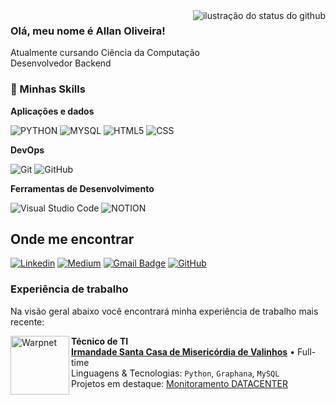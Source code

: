 <img align='right' src="https://github-readme-stats.vercel.app/api?username=allannoliveira&theme=highcontrast" alt="ilustração do status do github">

### Olá, meu nome é Allan Oliveira!

<p>Atualmente cursando Ciência da Computação<br/>Desenvolvedor Backend</p>

### 🚀 Minhas Skills

**Aplicações e dados**

![PYTHON](https://img.shields.io/badge/-PYTHON-333333?style=flat&logo=PYTHON&logoColor=FFD43B)
![MYSQL](https://img.shields.io/badge/-MYSQL-333333?style=flat&logo=MYSQL&logoColor=F29111)
![HTML5](https://img.shields.io/badge/-HTML5-333333?style=flat&logo=HTML5)
![CSS](https://img.shields.io/badge/-CSS-333333?style=flat&logo=CSS3&logoColor=1572B6)

**DevOps**

![Git](https://img.shields.io/badge/-Git-333333?style=flat&logo=git)
![GitHub](https://img.shields.io/badge/-GitHub-333333?style=flat&logo=github)

**Ferramentas de Desenvolvimento**

![Visual Studio Code](https://img.shields.io/badge/-Visual%20Studio%20Code-333333?style=flat&logo=visual-studio-code&logoColor=007ACC)
![NOTION](https://img.shields.io/badge/-Notion-333333?style=flat&logo=notion&)

## Onde me encontrar

[![Linkedin](https://img.shields.io/badge/-allannoliveira-blue?style=flat-square&logo=Linkedin&logoColor=white&link=https://www.linkedin.com/in/allan-silva-oliveira/)]([LINK-DO-SEU-LINKEDIN](https://www.linkedin.com/in/allan-silva-oliveira/))
[![Medium](https://img.shields.io/badge/-Medium-333333?style=flat&logo=medium&Link=https://allannsilvaoliveira.medium.com/)](https://allannsilvaoliveira.medium.com/)
[![Gmail Badge](https://img.shields.io/badge/-allansilvaoliveira351@gmail.com-006bed?style=flat-square&logo=Gmail&logoColor=white&link=mailto:allansilvaoliveira351@gmail.com)](mailto:allansilvaoliveira351@gmail.com)
[![GitHub](https://img.shields.io/github/followers/allannoliveira?label=follow&style=social)](https://github.com/allannoliveira)

### Experiência de trabalho

Na visão geral abaixo você encontrará minha experiência de trabalho mais recente:

[<img align="left" height="94px" width="94px" alt="Warpnet" src="https://media.licdn.com/dms/image/C4E0BAQGAFmnNYPd_oQ/company-logo_200_200/0/1630635065104/santa_casa_de_valinhos_logo?e=2147483647&v=beta&t=JwNh8dNBq2qvD7iALuRrdF_7ZfuVQeUd_NbEc0OPOtw"/>](https://www.spacex.com/)

**Técnico de TI** \
[**Irmandade Santa Casa de Misericórdia de Valinhos**](https://santacasadevalinhos.com.br/) • Full-time \
Linguagens & Tecnologias: `Python`, `Graphana`, `MySQL` \
Projetos em destaque: [Monitoramento DATACENTER](<https://allannsilvaoliveira.medium.com/temperature-monitoring-670c6c9ead9f>)
<br/>
